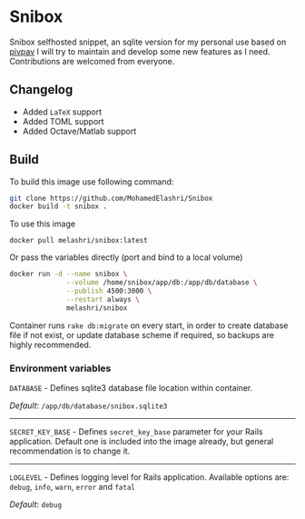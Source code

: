 # Snibox
Snibox selfhosted snippet, an sqlite version for my personal use based on [pivpav](https://gitlab.com/pivpav/snibox-sqlite)
I will try to maintain and develop some new features as I need. Contributions are welcomed from everyone. 

## Changelog
- Added `LaTeX` support
- Added TOML support
- Added Octave/Matlab support



## Build
To build this image use following command:

```bash
git clone https://github.com/MohamedElashri/Snibox
docker build -t snibox .
```

To use this image 

`docker pull melashri/snibox:latest`


Or pass the variables directly (port and bind to a local volume)

```bash
docker run -d --name snibox \
              --volume /home/snibox/app/db:/app/db/database \
              --publish 4500:3000 \
              --restart always \
              melashri/snibox
```

Container runs `rake db:migrate` on every start, in order to create database file if not exist, or update database scheme if required, so backups are highly recommended.

### Environment variables

`DATABASE` - Defines sqlite3 database file location within container.

_Default_: `/app/db/database/snibox.sqlite3`

---

`SECRET_KEY_BASE` - Defines `secret_key_base` parameter for your Rails application. Default one is included into the image already, but general recommendation is to change it.

---

`LOGLEVEL` - Defines logging level for Rails application. Available options are: `debug`, `info`, `warn`, `error` and `fatal`

_Default_: `debug`

